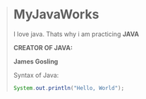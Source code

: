 > # MyJavaWorks
> I love java. Thats why i am practicing **JAVA**
>
> **CREATOR OF JAVA:**
>
> **James Gosling**
>
> Syntax of Java:
>
> ```java
> System.out.println("Hello, World");
> ```
